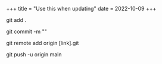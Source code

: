 +++
title = "Use this when updating"
date = 2022-10-09
+++

<p>git add .</p>
<p>git commit -m ""</p>
<p>git remote add origin [link].git</p>
<p>git push -u origin main</p>